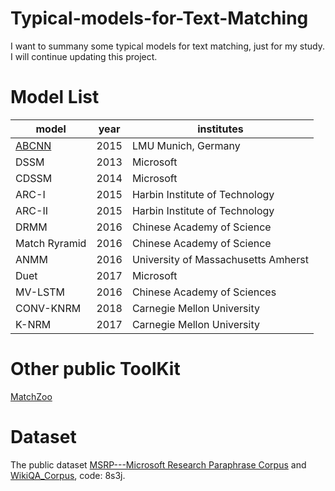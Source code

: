 # Typical-models-for-Text-Matching
I want to summany some typical models for text matching, just for my study. I will continue updating this project.
# Model List
|model| year | institutes|
| ------ | ------ | ------ |
|[ABCNN](https://github.com/galsang/ABCNN)| 2015| LMU Munich, Germany |
|DSSM| 2013| Microsoft |
|CDSSM| 2014| Microsoft|
|ARC-I| 2015| Harbin Institute of Technology|
|ARC-II|2015|Harbin Institute of Technology|
|DRMM|2016|Chinese Academy of Science|
|Match Ryramid|2016| Chinese Academy of Science|
|ANMM|2016| University of Massachusetts Amherst|	
|Duet|2017| Microsoft|	
|MV-LSTM|2016| Chinese Academy of Sciences |	
|CONV-KNRM|2018| Carnegie Mellon University |	
|K-NRM|2017| Carnegie Mellon University |	
# Other public ToolKit
[MatchZoo](https://github.com/NTMC-Community/MatchZoo)
# Dataset
The public dataset [MSRP---Microsoft Research Paraphrase Corpus](https://www.microsoft.com/en-us/download/details.aspx?id=52398) and [WikiQA_Corpus](https://pan.baidu.com/s/12jp1Xuh8lbKUMjtfbY3TGg), code: 8s3j.
